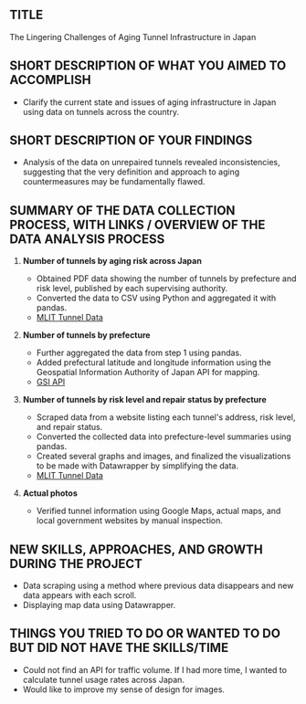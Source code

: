 ## TITLE  
The Lingering Challenges of Aging Tunnel Infrastructure in Japan

## SHORT DESCRIPTION OF WHAT YOU AIMED TO ACCOMPLISH
- Clarify the current state and issues of aging infrastructure in Japan using data on tunnels across the country.

## SHORT DESCRIPTION OF YOUR FINDINGS
- Analysis of the data on unrepaired tunnels revealed inconsistencies, suggesting that the very definition and approach to aging countermeasures may be fundamentally flawed.

## SUMMARY OF THE DATA COLLECTION PROCESS, WITH LINKS / OVERVIEW OF THE DATA ANALYSIS PROCESS

1. **Number of tunnels by aging risk across Japan**  
   - Obtained PDF data showing the number of tunnels by prefecture and risk level, published by each supervising authority.  
   - Converted the data to CSV using Python and aggregated it with pandas.  
   - [MLIT Tunnel Data](https://www.mlit.go.jp/road/sisaku/yobohozen/yobohozen_maint_r05.html)

2. **Number of tunnels by prefecture**  
   - Further aggregated the data from step 1 using pandas.  
   - Added prefectural latitude and longitude information using the Geospatial Information Authority of Japan API for mapping.  
   - [GSI API](https://vldb.gsi.go.jp/sokuchi/surveycalc/api_help.html)

3. **Number of tunnels by risk level and repair status by prefecture**  
   - Scraped data from a website listing each tunnel's address, risk level, and repair status.  
   - Converted the collected data into prefecture-level summaries using pandas.  
   - Created several graphs and images, and finalized the visualizations to be made with Datawrapper by simplifying the data.  
   - [MLIT Tunnel Data](https://www.mlit.go.jp/road/sisaku/yobohozen/yobohozen_maint_r05.html)

4. **Actual photos**  
   - Verified tunnel information using Google Maps, actual maps, and local government websites by manual inspection.

## NEW SKILLS, APPROACHES, AND GROWTH DURING THE PROJECT

- Data scraping using a method where previous data disappears and new data appears with each scroll.
- Displaying map data using Datawrapper.

## THINGS YOU TRIED TO DO OR WANTED TO DO BUT DID NOT HAVE THE SKILLS/TIME

- Could not find an API for traffic volume. If I had more time, I wanted to calculate tunnel usage rates across Japan.
- Would like to improve my sense of design for images.
